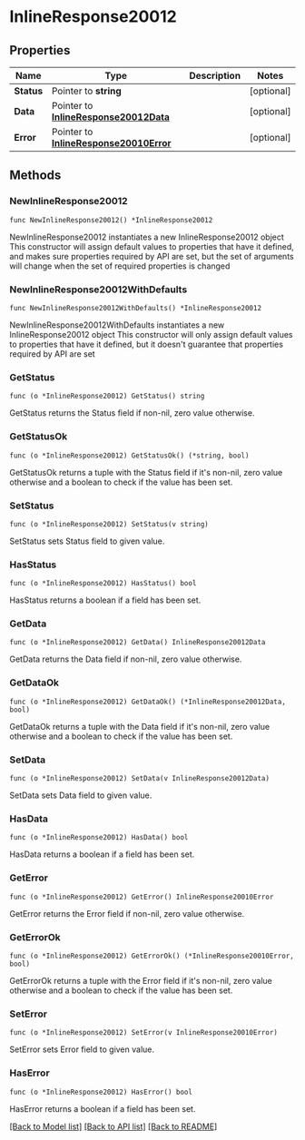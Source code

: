 # InlineResponse20012

## Properties

Name | Type | Description | Notes
------------ | ------------- | ------------- | -------------
**Status** | Pointer to **string** |  | [optional] 
**Data** | Pointer to [**InlineResponse20012Data**](InlineResponse20012Data.md) |  | [optional] 
**Error** | Pointer to [**InlineResponse20010Error**](InlineResponse20010Error.md) |  | [optional] 

## Methods

### NewInlineResponse20012

`func NewInlineResponse20012() *InlineResponse20012`

NewInlineResponse20012 instantiates a new InlineResponse20012 object
This constructor will assign default values to properties that have it defined,
and makes sure properties required by API are set, but the set of arguments
will change when the set of required properties is changed

### NewInlineResponse20012WithDefaults

`func NewInlineResponse20012WithDefaults() *InlineResponse20012`

NewInlineResponse20012WithDefaults instantiates a new InlineResponse20012 object
This constructor will only assign default values to properties that have it defined,
but it doesn't guarantee that properties required by API are set

### GetStatus

`func (o *InlineResponse20012) GetStatus() string`

GetStatus returns the Status field if non-nil, zero value otherwise.

### GetStatusOk

`func (o *InlineResponse20012) GetStatusOk() (*string, bool)`

GetStatusOk returns a tuple with the Status field if it's non-nil, zero value otherwise
and a boolean to check if the value has been set.

### SetStatus

`func (o *InlineResponse20012) SetStatus(v string)`

SetStatus sets Status field to given value.

### HasStatus

`func (o *InlineResponse20012) HasStatus() bool`

HasStatus returns a boolean if a field has been set.

### GetData

`func (o *InlineResponse20012) GetData() InlineResponse20012Data`

GetData returns the Data field if non-nil, zero value otherwise.

### GetDataOk

`func (o *InlineResponse20012) GetDataOk() (*InlineResponse20012Data, bool)`

GetDataOk returns a tuple with the Data field if it's non-nil, zero value otherwise
and a boolean to check if the value has been set.

### SetData

`func (o *InlineResponse20012) SetData(v InlineResponse20012Data)`

SetData sets Data field to given value.

### HasData

`func (o *InlineResponse20012) HasData() bool`

HasData returns a boolean if a field has been set.

### GetError

`func (o *InlineResponse20012) GetError() InlineResponse20010Error`

GetError returns the Error field if non-nil, zero value otherwise.

### GetErrorOk

`func (o *InlineResponse20012) GetErrorOk() (*InlineResponse20010Error, bool)`

GetErrorOk returns a tuple with the Error field if it's non-nil, zero value otherwise
and a boolean to check if the value has been set.

### SetError

`func (o *InlineResponse20012) SetError(v InlineResponse20010Error)`

SetError sets Error field to given value.

### HasError

`func (o *InlineResponse20012) HasError() bool`

HasError returns a boolean if a field has been set.


[[Back to Model list]](../README.md#documentation-for-models) [[Back to API list]](../README.md#documentation-for-api-endpoints) [[Back to README]](../README.md)



